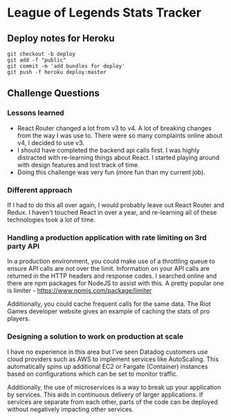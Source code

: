 # League of Legends Stats Tracker

## Deploy notes for Heroku

```
git checkout -b deploy
git add -f "public"
git commit -m 'add bundles for deploy'
git push -f heroku deploy:master
```

## Challenge Questions

### Lessons learned
- React Router changed a lot from v3 to v4. A lot of breaking changes from the way I was use to. There were so many complaints online about v4, I decided to use v3.
- I should have completed the backend api calls first. I was highly distracted with re-learning things about React. I started playing around with design features and lost track of time.
- Doing this challenge was very fun (more fun than my current job).

### Different approach
If I had to do this all over again, I would probably leave out React Router and Redux. I haven't touched React in over a year, and re-learning all of these technologies took a lot of time.

### Handling a production application with rate limiting on 3rd party API
In a production environment, you could make use of a throttling queue to ensure API calls are not over the limit. Information on your API calls are returned in the HTTP headers and response codes. I searched online and there are npm packages for NodeJS to assist with this. A pretty popular one is limiter - 
https://www.npmjs.com/package/limiter

Additionally, you could cache frequent calls for the same data. The Riot Games developer website gives an example of caching the stats of pro players. 

### Designing a solution to work on production at scale 
I have no experience in this area but I've seen Datadog customers use cloud providers such as AWS to implement services like AutoScaling. This automatically spins up additional EC2 or Fargate (Container) instances based on configurations which can be set to monitor traffic.

Additionally, the use of microservices is a way to break up your application by services. This aids in continuous delivery of larger applications. If services are separate from each other, parts of the code can be deployed without negatively impacting other services.

